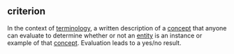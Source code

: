 ## criterion

<p class="c8"><span>In the context of </span><span class="c2"><a class="c3" href="#h.189fachpwy1a">terminology</a></span><span>, a written description of a </span><span class="c2"><a class="c3" href="#h.6hyxh4mxxbu2">concept</a></span><span>&nbsp;that anyone can evaluate to determine whether or not an </span><span class="c2"><a class="c3" href="#h.5imtbzl1f4xo">entity</a></span><span>&nbsp;is an instance or example of that </span><span class="c2"><a class="c3" href="#h.6hyxh4mxxbu2">concept</a></span><span class="c0">. Evaluation leads to a yes/no result.</span></p>

